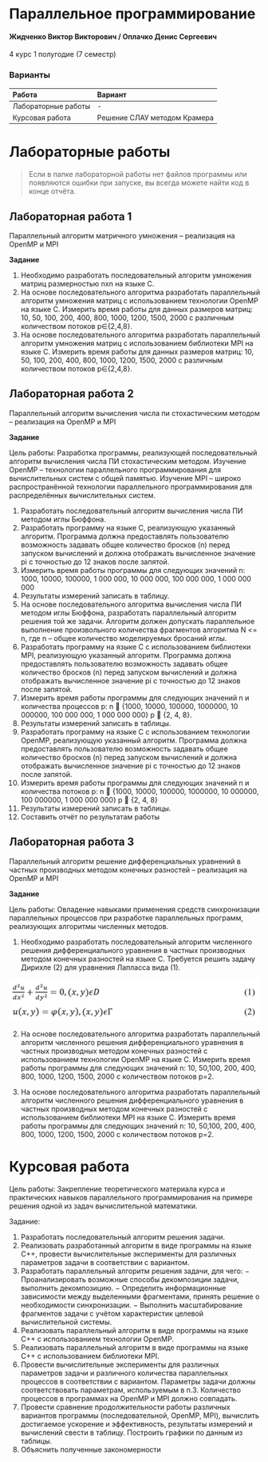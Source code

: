 # Параллельное программирование

#### Жидченко Виктор Викторович / Оплачко Денис Сергеевич

4 курс 1 полугодие (7 семестр)

### Варианты

| Работа | Вариант |
| :------------------ | :------ |
| Лабораторные работы                  | -      |
| Курсовая работа                   | Решение СЛАУ методом Крамера |

# Лабораторные работы

> Если в папке лабораторной работы нет файлов программы или появляются ошибки при запуске, вы всегда можете найти код в конце отчёта.

## Лабораторная работа 1

Параллельный алгоритм матричного умножения – реализация на OpenMP и MPI

**Задание**

1.	Необходимо разработать последовательный алгоритм умножения матриц размерностью nxn на языке С.
2.	На основе последовательного алгоритма разработать параллельный алгоритм умножения матриц с использованием технологии OpenMP на языке С. Измерить время работы для данных размеров матриц: 10, 50, 100, 200, 400, 800, 1000, 1200, 1500, 2000 с различным количеством потоков p∈{2,4,8}.
3.	На основе последовательного алгоритма разработать параллельный алгоритм умножения матриц с использованием библиотеки MPI на языке С. Измерить время работы для данных размеров матриц: 10, 50, 100, 200, 400, 800, 1000, 1200, 1500, 2000 с различным количеством потоков p∈{2,4,8}.

## Лабораторная работа 2

Параллельный алгоритм вычисления числа пи стохастическим методом – реализация на OpenMP и MPI

**Задание**

Цель работы: Разработка программы, реализующей последовательный алгоритм вычисления числа ПИ стохастическим методом. Изучение OpenMP – технологии параллельного программирования для вычислительных систем с общей памятью. Изучение MPI – широко распространённой технологии параллельного программирования для распределённых вычислительных систем.

1.	Разработать последовательный алгоритм вычисления числа ПИ методом иглы Бюффона.
2.	Разработать программу на языке C, реализующую указанный алгоритм. Программа должна предоставлять пользователю возможность задавать общее количество бросков (n) перед запуском вычислений и должна отображать вычисленное значение pi с точностью до 12 знаков после запятой.
3.	Измерить время работы программы для следующих значений n: 1000, 10000, 100000, 1 000 000, 10 000 000, 100 000 000, 1 000 000 000
4.	Результаты измерений записать в таблицу.
5.	На основе последовательного алгоритма вычисления числа ПИ методом иглы Бюффона, разработать параллельный алгоритм решения той же задачи. Алгоритм должен допускать параллельное выполнение произвольного количества фрагментов алгоритма N <= n, где n – общее количество моделируемых бросаний иглы.
6.	Разработать программу на языке C с использованием библиотеки MPI, реализующую указанный алгоритм. Программа должна предоставлять пользователю возможность задавать общее количество бросков (n) перед запуском вычислений и должна отображать вычисленное значение pi с точностью до 12 знаков после запятой.
7.	Измерить время работы программы для следующих значений n и количества процессов p: n  {1000, 10000, 100000, 1000000, 10 000000, 100 000 000, 1 000 000 000} p  {2, 4, 8}.
8.	Результаты измерений записать в таблицы.
9.	Разработать программу на языке C с использованием технологии OpenMP, реализующую указанный алгоритм. Программа должна предоставлять пользователю возможность задавать общее количество бросков (n) перед запуском вычислений и должна отображать вычисленное значение pi с точностью до 12 знаков после запятой.
10.	Измерить время работы программы для следующих значений n и количества потоков p: n  {1000, 10000, 100000, 1000000, 10 000000, 100 000000, 1 000 000 000} p  {2, 4, 8}
11.	Результаты измерений записать в таблицы.
12.	Составить отчёт по результатам работы

## Лабораторная работа 3

Параллельный алгоритм решение дифференциальных уравнений в частных производных методом конечных разностей – реализация на OpenMP и MPI

**Задание**

Цель работы: Овладение навыками применения средств синхронизации параллельных процессов при разработке параллельных программ, реализующих алгоритмы численных методов.

1.	Необходимо разработать последовательный алгоритм численного решения дифференциального уравнения в частных производных методом конечных разностей на языке С. Требуется решить задачу Дирихле (2) для уравнения Лапласса вида (1).

  ![Формула](https://github.com/SSAU-gilera/bachelor-7-PP/blob/main/src/img-task-3.jpg)

2.	На основе последовательного алгоритма разработать параллельный алгоритм численного решения дифференциального уравнения в частных производных методом конечных разностей с использованием технологии OpenMP на языке С. Измерить время работы программы для следующих значений n: 10, 50,100, 200, 400, 800, 1000, 1200, 1500, 2000 с количеством потоков p=2.
	
3.	На основе последовательного алгоритма разработать параллельный алгоритм численного решения дифференциального уравнения в частных производных методом конечных разностей с использованием библиотеки MPI на языке С. Измерить время работы программы для следующих значений n: 10, 50,100, 200, 400, 800, 1000, 1200, 1500, 2000 с количеством потоков p=2.

# Курсовая работа

Цель работы: Закрепление теоретического материала курса и практических навыков параллельного программирования на примере решения одной из задач вычислительной математики.

Задание:
1.	Разработать последовательный алгоритм решения задачи.
2.	Реализовать разработанный алгоритм в виде программы на языке С++, провести вычислительные эксперименты для различных параметров задачи в соответствии с вариантом.
3.	Разработать параллельный алгоритм решения задачи, для чего:
  −	Проанализировать возможные способы декомпозиции задачи, выполнить декомпозицию.
  −	Определить информационные зависимости между выделенными фрагментами, принять решение о необходимости синхронизации.
  −	Выполнить масштабирование фрагментов задачи с учётом характеристик целевой вычислительной системы.
4.	Реализовать параллельный алгоритм в виде программы на языке С++ с использованием технологии OpenMP.
5.	Реализовать параллельный алгоритм в виде программы на языке С++ с использованием библиотеки MPI.
6.	Провести вычислительные эксперименты для различных параметров задачи и различного количества параллельных процессов в соответствии с вариантом. Параметры задачи должны соответствовать параметрам, используемым в п.3. Количество процессов в программах на OpenMP и MPI должно совпадать.
7.	Провести сравнение продолжительности работы различных вариантов программы (последовательной, OpenMP, MPI), вычислить достигаемое ускорение и эффективность, результаты измерений и вычислений свести в таблицу. Построить графики по данным из таблицы.
8.	Объяснить полученные закономерности
